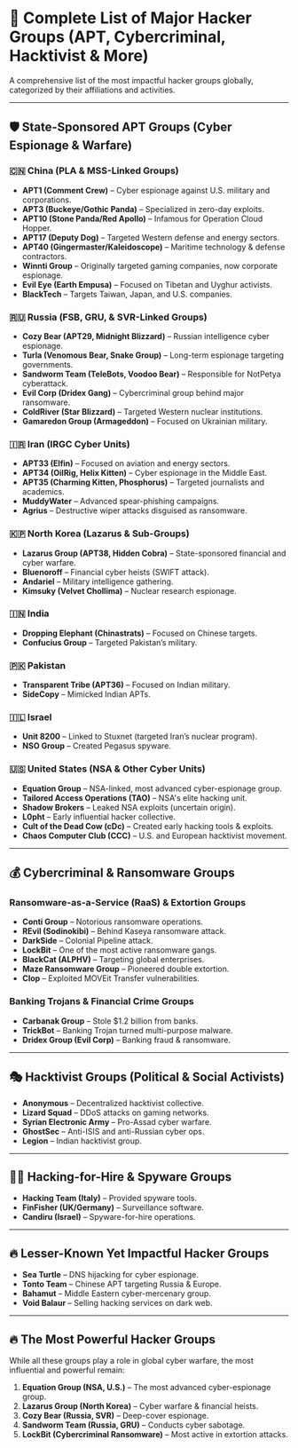 # 📌 Complete List of Major Hacker Groups (APT, Cybercriminal, Hacktivist & More)

A comprehensive list of the most impactful hacker groups globally, categorized by their affiliations and activities.

---

## 🛡 State-Sponsored APT Groups (Cyber Espionage & Warfare)
### 🇨🇳 China (PLA & MSS-Linked Groups)
- **APT1 (Comment Crew)** – Cyber espionage against U.S. military and corporations.
- **APT3 (Buckeye/Gothic Panda)** – Specialized in zero-day exploits.
- **APT10 (Stone Panda/Red Apollo)** – Infamous for Operation Cloud Hopper.
- **APT17 (Deputy Dog)** – Targeted Western defense and energy sectors.
- **APT40 (Gingermaster/Kaleidoscope)** – Maritime technology & defense contractors.
- **Winnti Group** – Originally targeted gaming companies, now corporate espionage.
- **Evil Eye (Earth Empusa)** – Focused on Tibetan and Uyghur activists.
- **BlackTech** – Targets Taiwan, Japan, and U.S. companies.

### 🇷🇺 Russia (FSB, GRU, & SVR-Linked Groups)
- **Cozy Bear (APT29, Midnight Blizzard)** – Russian intelligence cyber espionage.
- **Turla (Venomous Bear, Snake Group)** – Long-term espionage targeting governments.
- **Sandworm Team (TeleBots, Voodoo Bear)** – Responsible for NotPetya cyberattack.
- **Evil Corp (Dridex Gang)** – Cybercriminal group behind major ransomware.
- **ColdRiver (Star Blizzard)** – Targeted Western nuclear institutions.
- **Gamaredon Group (Armageddon)** – Focused on Ukrainian military.

### 🇮🇷 Iran (IRGC Cyber Units)
- **APT33 (Elfin)** – Focused on aviation and energy sectors.
- **APT34 (OilRig, Helix Kitten)** – Cyber espionage in the Middle East.
- **APT35 (Charming Kitten, Phosphorus)** – Targeted journalists and academics.
- **MuddyWater** – Advanced spear-phishing campaigns.
- **Agrius** – Destructive wiper attacks disguised as ransomware.

### 🇰🇵 North Korea (Lazarus & Sub-Groups)
- **Lazarus Group (APT38, Hidden Cobra)** – State-sponsored financial and cyber warfare.
- **Bluenoroff** – Financial cyber heists (SWIFT attack).
- **Andariel** – Military intelligence gathering.
- **Kimsuky (Velvet Chollima)** – Nuclear research espionage.

### 🇮🇳 India
- **Dropping Elephant (Chinastrats)** – Focused on Chinese targets.
- **Confucius Group** – Targeted Pakistan’s military.

### 🇵🇰 Pakistan
- **Transparent Tribe (APT36)** – Focused on Indian military.
- **SideCopy** – Mimicked Indian APTs.

### 🇮🇱 Israel
- **Unit 8200** – Linked to Stuxnet (targeted Iran’s nuclear program).
- **NSO Group** – Created Pegasus spyware.

### 🇺🇸 United States (NSA & Other Cyber Units)
- **Equation Group** – NSA-linked, most advanced cyber-espionage group.
- **Tailored Access Operations (TAO)** – NSA's elite hacking unit.
- **Shadow Brokers** – Leaked NSA exploits (uncertain origin).
- **L0pht** – Early influential hacker collective.
- **Cult of the Dead Cow (cDc)** – Created early hacking tools & exploits.
- **Chaos Computer Club (CCC)** – U.S. and European hacktivist movement.

---

## 💰 Cybercriminal & Ransomware Groups
### Ransomware-as-a-Service (RaaS) & Extortion Groups
- **Conti Group** – Notorious ransomware operations.
- **REvil (Sodinokibi)** – Behind Kaseya ransomware attack.
- **DarkSide** – Colonial Pipeline attack.
- **LockBit** – One of the most active ransomware gangs.
- **BlackCat (ALPHV)** – Targeting global enterprises.
- **Maze Ransomware Group** – Pioneered double extortion.
- **Clop** – Exploited MOVEit Transfer vulnerabilities.

### Banking Trojans & Financial Crime Groups
- **Carbanak Group** – Stole $1.2 billion from banks.
- **TrickBot** – Banking Trojan turned multi-purpose malware.
- **Dridex Group (Evil Corp)** – Banking fraud & ransomware.

---

## 🎭 Hacktivist Groups (Political & Social Activists)
- **Anonymous** – Decentralized hacktivist collective.
- **Lizard Squad** – DDoS attacks on gaming networks.
- **Syrian Electronic Army** – Pro-Assad cyber warfare.
- **GhostSec** – Anti-ISIS and anti-Russian cyber ops.
- **Legion** – Indian hacktivist group.

---

## 🏴‍☠️ Hacking-for-Hire & Spyware Groups
- **Hacking Team (Italy)** – Provided spyware tools.
- **FinFisher (UK/Germany)** – Surveillance software.
- **Candiru (Israel)** – Spyware-for-hire operations.

---

## 🔥 Lesser-Known Yet Impactful Hacker Groups
- **Sea Turtle** – DNS hijacking for cyber espionage.
- **Tonto Team** – Chinese APT targeting Russia & Europe.
- **Bahamut** – Middle Eastern cyber-mercenary group.
- **Void Balaur** – Selling hacking services on dark web.

---

## 🔥 The Most Powerful Hacker Groups
While all these groups play a role in global cyber warfare, the most influential and powerful remain:
1. **Equation Group (NSA, U.S.)** – The most advanced cyber-espionage group.
2. **Lazarus Group (North Korea)** – Cyber warfare & financial heists.
3. **Cozy Bear (Russia, SVR)** – Deep-cover espionage.
4. **Sandworm Team (Russia, GRU)** – Conducts cyber sabotage.
5. **LockBit (Cybercriminal Ransomware)** – Most active in extortion attacks.
